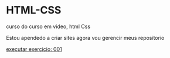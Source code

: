 # HTML-CSS
 curso do curso em video, html Css


Estou apendedo a criar sites  agora vou gerencir meus repositorio 

 <a href="https://nettomorais.ithub.io/HTML-CSS/exercicios/ex001/index.html"> executar exercicio: 001